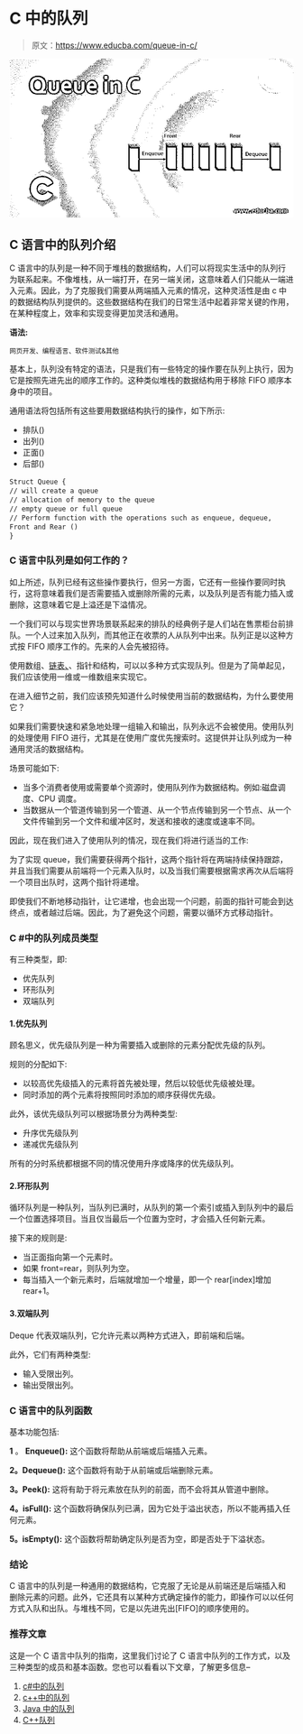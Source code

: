 # C 中的队列

> 原文：<https://www.educba.com/queue-in-c/>

![Queue in C](img/a96a4be3f02a5b557fe06962c068b0da.png)



## C 语言中的队列介绍

C 语言中的队列是一种不同于堆栈的数据结构，人们可以将现实生活中的队列行为联系起来。不像堆栈，从一端打开，在另一端关闭，这意味着人们只能从一端进入元素。因此，为了克服我们需要从两端插入元素的情况，这种灵活性是由 c 中的数据结构队列提供的。这些数据结构在我们的日常生活中起着非常关键的作用，在某种程度上，效率和实现变得更加灵活和通用。

**语法:**

<small>网页开发、编程语言、软件测试&其他</small>

基本上，队列没有特定的语法，只是我们有一些特定的操作要在队列上执行，因为它是按照先进先出的顺序工作的。这种类似堆栈的数据结构用于移除 FIFO 顺序本身中的项目。

通用语法将包括所有这些要用数据结构执行的操作，如下所示:

*   排队()
*   出列()
*   正面()
*   后部()

```
Struct Queue {
// will create a queue
// allocation of memory to the queue
// empty queue or full queue
// Perform function with the operations such as enqueue, dequeue, Front and Rear ()
}
```

### C 语言中队列是如何工作的？

如上所述，队列已经有这些操作要执行，但另一方面，它还有一些操作要同时执行，这将意味着我们是否需要插入或删除所需的元素，以及队列是否有能力插入或删除，这意味着它是上溢还是下溢情况。

一个我们可以与现实世界场景联系起来的排队的经典例子是人们站在售票柜台前排队。一个人过来加入队列，而其他正在收票的人从队列中出来。队列正是以这种方式按 FIFO 顺序工作的。先来的人会先被招待。

使用数组、[链表、](https://www.educba.com/linked-list-in-c/)、指针和结构，可以以多种方式实现队列。但是为了简单起见，我们应该使用一维或一维数组来实现它。

在进入细节之前，我们应该预先知道什么时候使用当前的数据结构，为什么要使用它？

如果我们需要快速和紧急地处理一组输入和输出，队列永远不会被使用。使用队列的处理使用 FIFO 进行，尤其是在使用广度优先搜索时。这提供并让队列成为一种通用灵活的数据结构。

场景可能如下:

*   当多个消费者使用或需要单个资源时，使用队列作为数据结构。例如:磁盘调度、CPU 调度。
*   当数据从一个管道传输到另一个管道、从一个节点传输到另一个节点、从一个文件传输到另一个文件和缓冲区时，发送和接收的速度或速率不同。

因此，现在我们进入了使用队列的情况，现在我们将进行适当的工作:

为了实现 queue，我们需要获得两个指针，这两个指针将在两端持续保持跟踪，并且当我们需要从前端将一个元素入队时，以及当我们需要根据需求再次从后端将一个项目出队时，这两个指针将递增。

即使我们不断地移动指针，让它递增，也会出现一个问题，前面的指针可能会到达终点，或者越过后端。因此，为了避免这个问题，需要以循环方式移动指针。

### C #中的队列成员类型

有三种类型，即:

*   优先队列
*   环形队列
*   双端队列

#### 1.优先队列

顾名思义，优先级队列是一种为需要插入或删除的元素分配优先级的队列。

规则的分配如下:

*   以较高优先级插入的元素将首先被处理，然后以较低优先级被处理。
*   同时添加的两个元素将按照同时添加的顺序获得优先级。

此外，该优先级队列可以根据场景分为两种类型:

*   升序优先级队列
*   递减优先级队列

所有的分时系统都根据不同的情况使用升序或降序的优先级队列。

#### 2.环形队列

循环队列是一种队列，当队列已满时，从队列的第一个索引或插入到队列中的最后一个位置选择项目。当且仅当最后一个位置为空时，才会插入任何新元素。

接下来的规则是:

*   当正面指向第一个元素时。
*   如果 front=rear，则队列为空。
*   每当插入一个新元素时，后端就增加一个增量，即一个 rear[index]增加 rear+1。

#### 3.双端队列

Deque 代表双端队列，它允许元素以两种方式进入，即前端和后端。

此外，它们有两种类型:

*   输入受限出列。
*   输出受限出列。

### C 语言中的队列函数

基本功能包括:

**1** 。 **Enqueue():** 这个函数将帮助从前端或后端插入元素。

**2。Dequeue():** 这个函数将有助于从前端或后端删除元素。

**3。Peek():** 这将有助于将元素放在队列的前面，而不会将其从管道中删除。

**4。isFull():** 这个函数将确保队列已满，因为它处于溢出状态，所以不能再插入任何元素。

**5。isEmpty():** 这个函数将帮助确定队列是否为空，即是否处于下溢状态。

### 结论

C 语言中的队列是一种通用的数据结构，它克服了无论是从前端还是后端插入和删除元素的问题。此外，它还具有以某种方式确定操作的能力，即操作可以以任何方式入队和出队。与堆栈不同，它是以先进先出[FIFO]的顺序使用的。

### **推荐文章**

这是一个 C 语言中队列的指南，这里我们讨论了 C 语言中队列的工作方式，以及三种类型的成员和基本函数。您也可以看看以下文章，了解更多信息–

1.  [c#中的队列](https://www.educba.com/queue-in-c-sharp/)
2.  [c++中的队列](https://www.educba.com/queue-in-c-plus-plus/)
3.  [Java 中的队列](https://www.educba.com/queue-in-java/)
4.  [C++队列](https://www.educba.com/c-plus-plus-queue/)





